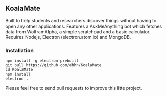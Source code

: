 ## KoalaMate

Built to help students and researchers discover things without having to open any other applications. Features a AskMeAnything bot which fetches data from WolframAlpha, a simple scratchpad and a basic calculator. Requires Nodejs, Electron (electron.atom.io) and MongoDB.

### Installation
```
npm install -g electron-prebuilt
git pull https://github.com/abhn/KoalaMate
cd KoalaMate
npm install
electron .
```
Please feel free to send pull requests to improve this litte project.
